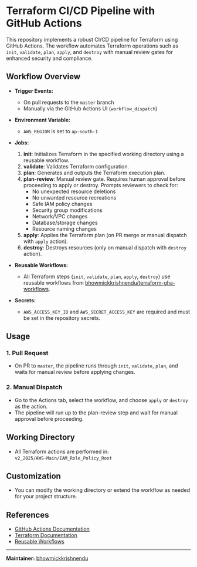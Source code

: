 # Terraform CI/CD Pipeline with GitHub Actions

This repository implements a robust CI/CD pipeline for Terraform using GitHub Actions. The workflow automates Terraform operations such as `init`, `validate`, `plan`, `apply`, and `destroy` with manual review gates for enhanced security and compliance.

## Workflow Overview

- **Trigger Events:**
  - On pull requests to the `master` branch
  - Manually via the GitHub Actions UI (`workflow_dispatch`)

- **Environment Variable:**
  - `AWS_REGION` is set to `ap-south-1`

- **Jobs:**
  1. **init**: Initializes Terraform in the specified working directory using a reusable workflow.
  2. **validate**: Validates Terraform configuration.
  3. **plan**: Generates and outputs the Terraform execution plan.
  4. **plan-review**: Manual review gate. Requires human approval before proceeding to apply or destroy. Prompts reviewers to check for:
     - No unexpected resource deletions
     - No unwanted resource recreations
     - Safe IAM policy changes
     - Security group modifications
     - Network/VPC changes
     - Database/storage changes
     - Resource naming changes
  5. **apply**: Applies the Terraform plan (on PR merge or manual dispatch with `apply` action).
  6. **destroy**: Destroys resources (only on manual dispatch with `destroy` action).

- **Reusable Workflows:**
  - All Terraform steps (`init`, `validate`, `plan`, `apply`, `destroy`) use reusable workflows from [bhowmickkrishnendu/terraform-gha-workflows](https://github.com/bhowmickkrishnendu/terraform-gha-workflows).

- **Secrets:**
  - `AWS_ACCESS_KEY_ID` and `AWS_SECRET_ACCESS_KEY` are required and must be set in the repository secrets.

## Usage

### 1. Pull Request
- On PR to `master`, the pipeline runs through `init`, `validate`, `plan`, and waits for manual review before applying changes.

### 2. Manual Dispatch
- Go to the Actions tab, select the workflow, and choose `apply` or `destroy` as the action.
- The pipeline will run up to the plan-review step and wait for manual approval before proceeding.

## Working Directory
- All Terraform actions are performed in:  
  `v2_2025/AWS-Main/IAM_Role_Policy_Root`

## Customization
- You can modify the working directory or extend the workflow as needed for your project structure.

## References
- [GitHub Actions Documentation](https://docs.github.com/en/actions)
- [Terraform Documentation](https://www.terraform.io/docs/)
- [Reusable Workflows](https://docs.github.com/en/actions/using-workflows/reusing-workflows)

---

**Maintainer:** [bhowmickkrishnendu](https://github.com/bhowmickkrishnendu)
